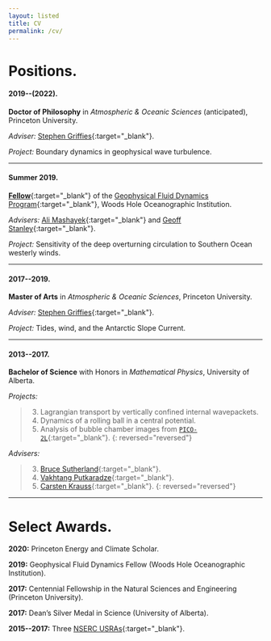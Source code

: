 ```yaml
---
layout: listed
title: CV
permalink: /cv/
---
```



# Positions.

#### 2019--(2022).
**Doctor of Philosophy** in *Atmospheric & Oceanic Sciences* (anticipated), Princeton University.

*Adviser:* [Stephen Griffies](https://stephengriffies.github.io/){:target="_blank"}.

*Project:* Boundary dynamics in geophysical wave turbulence.

---

#### Summer 2019.
[**Fellow**](https://gfd.whoi.edu/archive/program-fellows/){:target="_blank"} of the [Geophysical Fluid Dynamics Program](https://gfd.whoi.edu/gfd-program-profile/){:target="_blank"}, Woods Hole Oceanographic Institution.

*Advisers:* [Ali Mashayek](https://www.mashayek.com){:target="_blank"} and [Geoff Stanley](https://geoffstanley.github.io/index.html){:target="_blank"}.

*Project:* Sensitivity of the deep overturning circulation to Southern Ocean westerly winds.

---

#### 2017--2019.

**Master of Arts** in *Atmospheric & Oceanic Sciences*, Princeton University.

*Adviser:* [Stephen Griffies](https://stephengriffies.github.io/){:target="_blank"}.

*Project:* Tides, wind, and the Antarctic Slope Current.

---

#### 2013--2017.
**Bachelor of Science** with Honors in *Mathematical Physics*, University of Alberta.

*Projects:*
> 3. Lagrangian transport by vertically confined internal wavepackets.
> 2. Dynamics of a rolling ball in a central potential.
> 1. Analysis of bubble chamber images from [`PICO-2L`](https://en.wikipedia.org/wiki/PICO){:target="_blank"}.
> {: reversed="reversed"}

*Advisers:*
> 3. [Bruce Sutherland](https://sites.ualberta.ca/~bsuther/){:target="_blank"}.
> 2. [Vakhtang Putkaradze](https://sites.ualberta.ca/~putkarad/){:target="_blank"}.
> 1. [Carsten Krauss](https://sites.ualberta.ca/~carsten/index.html){:target="_blank"}.
> {: reversed="reversed"}

---

# Select Awards.

**2020:** Princeton Energy and Climate Scholar.

**2019:** Geophysical Fluid Dynamics Fellow (Woods Hole Oceanographic Institution).

**2017:** Centennial Fellowship in the Natural Sciences and Engineering (Princeton University).

**2017:** Dean’s Silver Medal in Science (University of Alberta).

**2015--2017:** Three [NSERC USRAs](https://www.nserc-crsng.gc.ca/students-etudiants/ug-pc/usra-brpc_eng.asp){:target="_blank"}.

